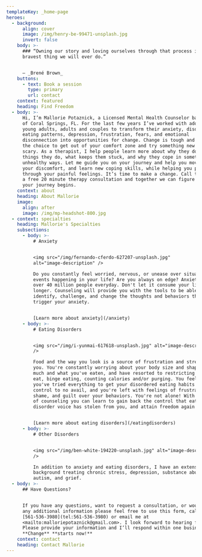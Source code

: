 ```yaml
---
templateKey: _home-page
heroes:
  - background:
      align: cover
      image: /img/henry-be-99471-unsplash.jpg
      invert: false
    body: >-
      ### “Owning our story and loving ourselves through that process is the
      bravest thing we will ever do.”


      — _Brené Brown_
    buttons:
      - text: Book a session
        type: primary
        url: contact
    context: featured
    heading: Find Freedom
  - body: >-
      Hi, I’m Mallorie Potaznick, a Licensed Mental Health Counselor based out
      of Coral Springs, FL. For the last few years I’ve worked with adolescents,
      young adults, adults and couples to transform their anxiety, disordered
      eating patterns, depression, frustration, fears, and emotional
      disconnection into opportunities for change. Change is tough and making
      the choice to get out of your comfort zone and try something new can be
      scary. As a therapist, I help people learn more about why they do the
      things they do, what keeps them stuck, and why they cope in sometimes
      unhealthy ways. Let me guide you on your journey and help you move through
      your discomfort, and learn new coping skills, while helping you process
      through your painful feelings. It’s time to make a change. Call today for
      a free 20 minute therapy consultation and together we can figure out where
      your journey begins.
    context: about
    heading: About Mallorie
    image:
      align: after
      image: /img/mp-headshot-800.jpg
  - context: specialties
    heading: Mallorie's Specialties
    subsections:
      - body: >-
          # Anxiety


          <img src="/img/fernando-cferdo-627207-unsplash.jpg"
          alt="image-description" />

          Do you constantly feel worried, nervous, or unease over situations or
          events happening in your life? Are you always on edge? Anxiety affects
          over 40 million people everyday. Don't let it consume your life any
          longer. Counseling will provide you with the tools to be able to
          identify, challenge, and change the thoughts and behaviors that
          trigger your anxiety.


          [Learn more about anxiety](/anxiety)
      - body: >-
          # Eating Disorders


          <img src="/img/i-yunmai-617618-unsplash.jpg" alt="image-description"
          />

          Food and the way you look is a source of frustration and stress for
          you. You're constantly worrying about your body size and shape, how
          much and what you've eaten, and have resorted to restricting what you
          eat, binge eating, counting calories and/or purging. You feel like
          you've tried everything to get your disordered eating habits under
          control to no avail, and you're left with feelings of frustration,
          shame, and guilt over your behaviors. You're not alone! With the help
          of counseling you can learn to gain back the control that eating
          disorder voice has stolen from you, and attain freedom again!


          [Learn more about eating disorders](/eatingdisorders)
      - body: >-
          # Other Disorders


          <img src="/img/ben-white-194220-unsplash.jpg" alt="image-description"
          />

          In addition to anxiety and eating disorders, I have an extensive
          background treating chronic stress, depression, substance abuse,
          autism, and grief.
  - body: >-
      ## Have Questions?


      If you have any questions, want to request a consultation, or would like
      any additional information please feel free to use this form, call me at
      [561-536-3980](tel:561-536-3980) or email me at
      <mailto:malloriepotaznick@gmail.com>. I look forward to hearing from you!
      Please provide your information and I’ll respond within one business day.
      **Change** **starts now!**
    context: contact
    heading: Contact Mallorie
---
```


